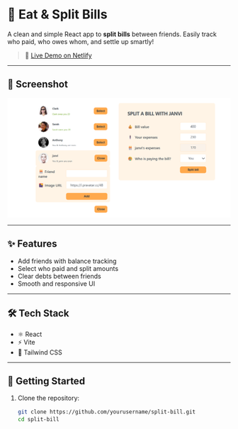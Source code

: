# 💸 Eat & Split Bills

A clean and simple React app to **split bills** between friends. Easily track who paid, who owes whom, and settle up smartly!

> 🔗 [Live Demo on Netlify](https://eatandsplitbills.netlify.app/)

---

## 📸 Screenshot

![App Screenshot](./public/splitBillImage.png) 

---

## ✨ Features

- Add friends with balance tracking
- Select who paid and split amounts
- Clear debts between friends
- Smooth and responsive UI

---

## 🛠️ Tech Stack

- ⚛️ React
- ⚡ Vite
- 🎨 Tailwind CSS

---

## 🚀 Getting Started

1. Clone the repository:
   ```bash
   git clone https://github.com/yourusername/split-bill.git
   cd split-bill
